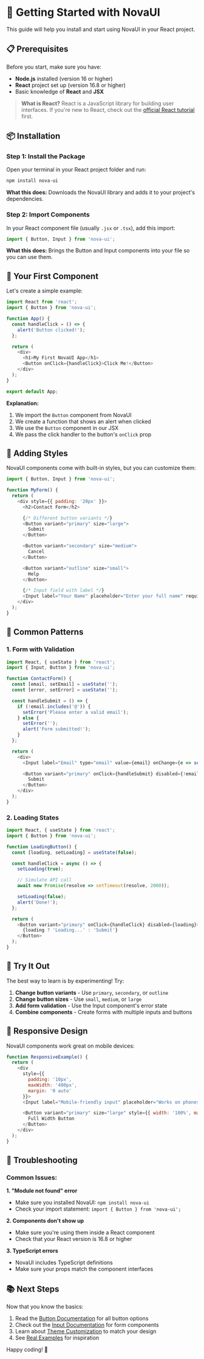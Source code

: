# 🚀 Getting Started with NovaUI

This guide will help you install and start using NovaUI in your React project.

## 📋 Prerequisites

Before you start, make sure you have:

- **Node.js** installed (version 16 or higher)
- **React** project set up (version 16.8 or higher)
- Basic knowledge of **React** and **JSX**

> **What is React?** React is a JavaScript library for building user interfaces. If you're new to React, check out the [official React tutorial](https://react.dev/learn) first.

## 📦 Installation

### Step 1: Install the Package

Open your terminal in your React project folder and run:

```bash
npm install nova-ui
```

**What this does:** Downloads the NovaUI library and adds it to your project's dependencies.

### Step 2: Import Components

In your React component file (usually `.jsx` or `.tsx`), add this import:

```javascript
import { Button, Input } from 'nova-ui';
```

**What this does:** Brings the Button and Input components into your file so you can use them.

## 🎯 Your First Component

Let's create a simple example:

```javascript
import React from 'react';
import { Button } from 'nova-ui';

function App() {
  const handleClick = () => {
    alert('Button clicked!');
  };

  return (
    <div>
      <h1>My First NovaUI App</h1>
      <Button onClick={handleClick}>Click Me!</Button>
    </div>
  );
}

export default App;
```

**Explanation:**

1. We import the `Button` component from NovaUI
2. We create a function that shows an alert when clicked
3. We use the `Button` component in our JSX
4. We pass the click handler to the button's `onClick` prop

## 🎨 Adding Styles

NovaUI components come with built-in styles, but you can customize them:

```javascript
import { Button, Input } from 'nova-ui';

function MyForm() {
  return (
    <div style={{ padding: '20px' }}>
      <h2>Contact Form</h2>

      {/* Different button variants */}
      <Button variant="primary" size="large">
        Submit
      </Button>

      <Button variant="secondary" size="medium">
        Cancel
      </Button>

      <Button variant="outline" size="small">
        Help
      </Button>

      {/* Input field with label */}
      <Input label="Your Name" placeholder="Enter your full name" required />
    </div>
  );
}
```

## 🔧 Common Patterns

### 1. Form with Validation

```javascript
import React, { useState } from 'react';
import { Input, Button } from 'nova-ui';

function ContactForm() {
  const [email, setEmail] = useState('');
  const [error, setError] = useState('');

  const handleSubmit = () => {
    if (!email.includes('@')) {
      setError('Please enter a valid email');
    } else {
      setError('');
      alert('Form submitted!');
    }
  };

  return (
    <div>
      <Input label="Email" type="email" value={email} onChange={e => setEmail(e.target.value)} error={!!error} errorMessage={error} placeholder="your.email@example.com" />

      <Button variant="primary" onClick={handleSubmit} disabled={!email}>
        Submit
      </Button>
    </div>
  );
}
```

### 2. Loading States

```javascript
import React, { useState } from 'react';
import { Button } from 'nova-ui';

function LoadingButton() {
  const [loading, setLoading] = useState(false);

  const handleClick = async () => {
    setLoading(true);

    // Simulate API call
    await new Promise(resolve => setTimeout(resolve, 2000));

    setLoading(false);
    alert('Done!');
  };

  return (
    <Button variant="primary" onClick={handleClick} disabled={loading}>
      {loading ? 'Loading...' : 'Submit'}
    </Button>
  );
}
```

## 🎪 Try It Out

The best way to learn is by experimenting! Try:

1. **Change button variants** - Use `primary`, `secondary`, or `outline`
2. **Change button sizes** - Use `small`, `medium`, or `large`
3. **Add form validation** - Use the Input component's error state
4. **Combine components** - Create forms with multiple inputs and buttons

## 📱 Responsive Design

NovaUI components work great on mobile devices:

```javascript
function ResponsiveExample() {
  return (
    <div
      style={{
        padding: '10px',
        maxWidth: '400px',
        margin: '0 auto'
      }}>
      <Input label="Mobile-friendly input" placeholder="Works on phones too!" />

      <Button variant="primary" size="large" style={{ width: '100%', marginTop: '10px' }}>
        Full Width Button
      </Button>
    </div>
  );
}
```

## 🐛 Troubleshooting

### Common Issues:

**1. "Module not found" error**

- Make sure you installed NovaUI: `npm install nova-ui`
- Check your import statement: `import { Button } from 'nova-ui';`

**2. Components don't show up**

- Make sure you're using them inside a React component
- Check that your React version is 16.8 or higher

**3. TypeScript errors**

- NovaUI includes TypeScript definitions
- Make sure your props match the component interfaces

## 📚 Next Steps

Now that you know the basics:

1. Read the [Button Documentation](./button.md) for all button options
2. Check out the [Input Documentation](./input.md) for form components
3. Learn about [Theme Customization](./theme.md) to match your design
4. See [Real Examples](./examples.md) for inspiration

Happy coding! 🎉
